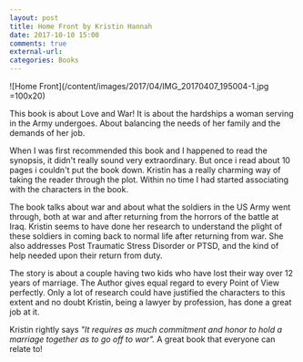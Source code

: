 ```yaml
---
layout: post
title: Home Front by Kristin Hannah
date: 2017-10-10 15:00
comments: true
external-url:
categories: Books
---
```


![Home Front](/content/images/2017/04/IMG_20170407_195004-1.jpg =100x20)


This book is about Love and War! It is about the hardships a woman serving in the Army undergoes. About balancing the needs of her family and the demands of her job. 

When I was first recommended this book and I happened to read the synopsis, it didn't really sound very extraordinary. But once i read about 10 pages i couldn't put the book down. Kristin has a really charming way of taking the reader through the plot. Within no time I had started associating with the characters in the book. 

The book talks about war and about what the soldiers in the US Army went through, both at war and after returning from the horrors of the battle at Iraq. Kristin seems to have done her research to understand the plight of these soldiers in coming back to normal life after returning from war. She also addresses Post Traumatic Stress Disorder or PTSD, and the kind of help needed upon their return from duty.

The story is about a couple having two kids who have lost their way over 12 years of marriage. The Author gives equal regard to every Point of View perfectly. Only a lot of research could have justified the characters to this extent and no doubt Kristin, being a lawyer by profession, has done a great job at it. 

Kristin rightly says <i>"It requires as much commitment and honor to hold a marriage together as to go off to war".</i> 
A great book that everyone can relate to! 
<br>
